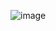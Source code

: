 

![image](https://user-images.githubusercontent.com/38284141/50737440-93cb6a00-120c-11e9-9c57-9674d91e191e.png)
